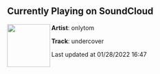 ## Currently Playing on SoundCloud

[<img align="left" width="100" src="https://i1.sndcdn.com/artworks-bzYxcsJoxFnDf6iu-a6oRSQ-t500x500.jpg">](https://soundcloud.com/iamonlytom/undercover)

**Artist**: onlytom 

**Track**: undercover

Last updated at 01/28/2022 16:47
